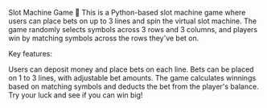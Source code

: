 Slot Machine Game 🎰
This is a Python-based slot machine game where users can place bets on up to 3 lines and spin the virtual slot machine. The game randomly selects symbols across 3 rows and 3 columns, and players win by matching symbols across the rows they've bet on.

Key features:

Users can deposit money and place bets on each line.
Bets can be placed on 1 to 3 lines, with adjustable bet amounts.
The game calculates winnings based on matching symbols and deducts the bet from the player's balance.
Try your luck and see if you can win big!
